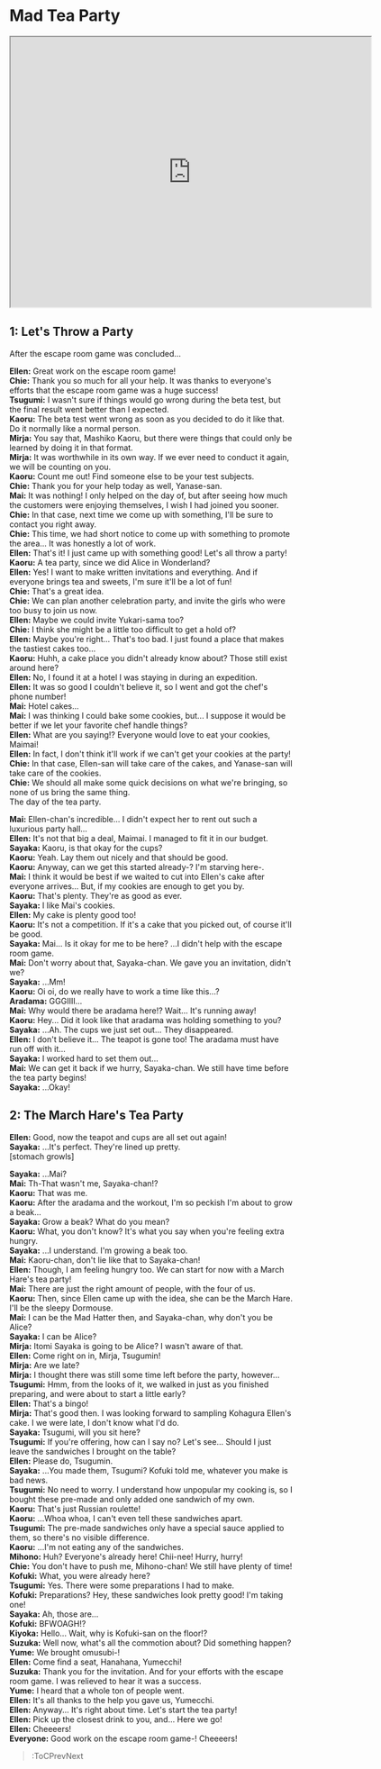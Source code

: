 
Mad Tea Party
=============
[<iframe width="640" height="480" src="https://www.youtube.com/embed/5On4WnD5fIA?t=1475"></iframe>](:Iframe)  

## 1: Let's Throw a Party
After the escape room game was concluded\.\.\.

  
**Ellen:** Great work on the escape room game\!  
**Chie:** Thank you so much for all your help\. It was thanks to everyone's efforts that the escape room game was a huge success\!  
**Tsugumi:** I wasn't sure if things would go wrong during the beta test, but the final result went better than I expected\.  
**Kaoru:** The beta test went wrong as soon as you decided to do it like that\. Do it normally like a normal person\.  
**Mirja:** You say that, Mashiko Kaoru, but there were things that could only be learned by doing it in that format\.  
**Mirja:** It was worthwhile in its own way\. If we ever need to conduct it again, we will be counting on you\.  
**Kaoru:** Count me out\! Find someone else to be your test subjects\.  
**Chie:** Thank you for your help today as well, Yanase-san\.  
**Mai:** It was nothing\! I only helped on the day of, but after seeing how much the customers were enjoying themselves, I wish I had joined you sooner\.  
**Chie:** In that case, next time we come up with something, I'll be sure to contact you right away\.  
**Chie:** This time, we had short notice to come up with something to promote the area\.\.\. It was honestly a lot of work\.  
**Ellen:** That's it\! I just came up with something good\! Let's all throw a party\!  
**Kaoru:** A tea party, since we did Alice in Wonderland\?  
**Ellen:** Yes\! I want to make written invitations and everything\. And if everyone brings tea and sweets, I'm sure it'll be a lot of fun\!  
**Chie:** That's a great idea\.  
**Chie:** We can plan another celebration party, and invite the girls who were too busy to join us now\.  
**Ellen:** Maybe we could invite Yukari-sama too\?  
**Chie:** I think she might be a little too difficult to get a hold of\?  
**Ellen:** Maybe you're right\.\.\. That's too bad\. I just found a place that makes the tastiest cakes too\.\.\.  
**Kaoru:** Huhh, a cake place you didn't already know about\? Those still exist around here\?  
**Ellen:** No, I found it at a hotel I was staying in during an expedition\.  
**Ellen:** It was so good I couldn't believe it, so I went and got the chef's phone number\!  
**Mai:** Hotel cakes\.\.\.  
**Mai:** I was thinking I could bake some cookies, but\.\.\. I suppose it would be better if we let your favorite chef handle things\?  
**Ellen:** What are you saying\!\? Everyone would love to eat your cookies, Maimai\!  
**Ellen:** In fact, I don't think it'll work if we can't get your cookies at the party\!  
**Chie:** In that case, Ellen-san will take care of the cakes, and Yanase-san will take care of the cookies\.  
**Chie:** We should all make some quick decisions on what we're bringing, so none of us bring the same thing\.  
The day of the tea party\.

  
**Mai:** Ellen-chan's incredible\.\.\. I didn't expect her to rent out such a luxurious party hall\.\.\.  
**Ellen:** It's not that big a deal, Maimai\. I managed to fit it in our budget\.  
**Sayaka:** Kaoru, is that okay for the cups\?  
**Kaoru:** Yeah\. Lay them out nicely and that should be good\.  
**Kaoru:** Anyway, can we get this started already-\? I'm starving here-\.  
**Mai:** I think it would be best if we waited to cut into Ellen's cake after everyone arrives\.\.\. But, if my cookies are enough to get you by\.  
**Kaoru:** That's plenty\. They're as good as ever\.  
**Sayaka:** I like Mai's cookies\.  
**Ellen:** My cake is plenty good too\!  
**Kaoru:** It's not a competition\. If it's a cake that you picked out, of course it'll be good\.  
**Sayaka:** Mai\.\.\. Is it okay for me to be here\? \.\.\.I didn't help with the escape room game\.  
**Mai:** Don't worry about that, Sayaka-chan\. We gave you an invitation, didn't we\?  
**Sayaka:** \.\.\.Mm\!  
**Kaoru:** Oi oi, do we really have to work a time like this\.\.\.\?  
**Aradama:** GGGIIII\.\.\.  
**Mai:** Why would there be aradama here\!\? Wait\.\.\. It's running away\!  
**Kaoru:** Hey\.\.\. Did it look like that aradama was holding something to you\?  
**Sayaka:** \.\.\.Ah\. The cups we just set out\.\.\. They disappeared\.  
**Ellen:** I don't believe it\.\.\. The teapot is gone too\! The aradama must have run off with it\.\.\.  
**Sayaka:** I worked hard to set them out\.\.\.  
**Mai:** We can get it back if we hurry, Sayaka-chan\. We still have time before the tea party begins\!  
**Sayaka:** \.\.\.Okay\!  

## 2: The March Hare's Tea Party
**Ellen:** Good, now the teapot and cups are all set out again\!  
**Sayaka:** \.\.\.It's perfect\. They're lined up pretty\.  
[stomach growls\]

  
**Sayaka:** \.\.\.Mai\?  
**Mai:** Th-That wasn't me, Sayaka-chan\!\?  
**Kaoru:** That was me\.  
**Kaoru:** After the aradama and the workout, I'm so peckish I'm about to grow a beak\.\.\.  
**Sayaka:** Grow a beak\? What do you mean\?  
**Kaoru:** What, you don't know\? It's what you say when you're feeling extra hungry\.  
**Sayaka:** \.\.\.I understand\. I'm growing a beak too\.  
**Mai:** Kaoru-chan, don't lie like that to Sayaka-chan\!  
**Ellen:** Though, I am feeling hungry too\. We can start for now with a March Hare's tea party\!  
**Mai:** There are just the right amount of people, with the four of us\.  
**Kaoru:** Then, since Ellen came up with the idea, she can be the March Hare\. I'll be the sleepy Dormouse\.  
**Mai:** I can be the Mad Hatter then, and Sayaka-chan, why don't you be Alice\?  
**Sayaka:** I can be Alice\?  
**Mirja:** Itomi Sayaka is going to be Alice\? I wasn't aware of that\.  
**Ellen:** Come right on in, Mirja, Tsugumin\!  
**Mirja:** Are we late\?  
**Mirja:** I thought there was still some time left before the party, however\.\.\.  
**Tsugumi:** Hmm, from the looks of it, we walked in just as you finished preparing, and were about to start a little early\?  
**Ellen:** That's a bingo\!  
**Mirja:** That's good then\. I was looking forward to sampling Kohagura Ellen's cake\. I we were late, I don't know what I'd do\.  
**Sayaka:** Tsugumi, will you sit here\?  
**Tsugumi:** If you're offering, how can I say no\? Let's see\.\.\. Should I just leave the sandwiches I brought on the table\?  
**Ellen:** Please do, Tsugumin\.  
**Sayaka:** \.\.\.You made them, Tsugumi\? Kofuki told me, whatever you make is bad news\.  
**Tsugumi:** No need to worry\. I understand how unpopular my cooking is, so I bought these pre-made and only added one sandwich of my own\.  
**Kaoru:** That's just Russian roulette\!  
**Kaoru:** \.\.\.Whoa whoa, I can't even tell these sandwiches apart\.  
**Tsugumi:** The pre-made sandwiches only have a special sauce applied to them, so there's no visible difference\.  
**Kaoru:** \.\.\.I'm not eating any of the sandwiches\.  
**Mihono:** Huh\? Everyone's already here\! Chii-nee\! Hurry, hurry\!  
**Chie:** You don't have to push me, Mihono-chan\! We still have plenty of time\!  
**Kofuki:** What, you were already here\?  
**Tsugumi:** Yes\. There were some preparations I had to make\.  
**Kofuki:** Preparations\? Hey, these sandwiches look pretty good\! I'm taking one\!  
**Sayaka:** Ah, those are\.\.\.  
**Kofuki:** BFWOAGH\!\?  
**Kiyoka:** Hello\.\.\. Wait, why is Kofuki-san on the floor\!\?  
**Suzuka:** Well now, what's all the commotion about\? Did something happen\?  
**Yume:** We brought omusubi-\!  
**Ellen:** Come find a seat, Hanahana, Yumecchi\!  
**Suzuka:** Thank you for the invitation\. And for your efforts with the escape room game\. I was relieved to hear it was a success\.  
**Yume:** I heard that a whole ton of people went\.  
**Ellen:** It's all thanks to the help you gave us, Yumecchi\.  
**Ellen:** Anyway\.\.\. It's right about time\. Let's start the tea party\!  
**Ellen:** Pick up the closest drink to you, and\.\.\. Here we go\!  
**Ellen:** Cheeeers\!  
**Everyone:** Good work on the escape room game-\! Cheeeers\!  
> :ToCPrevNext